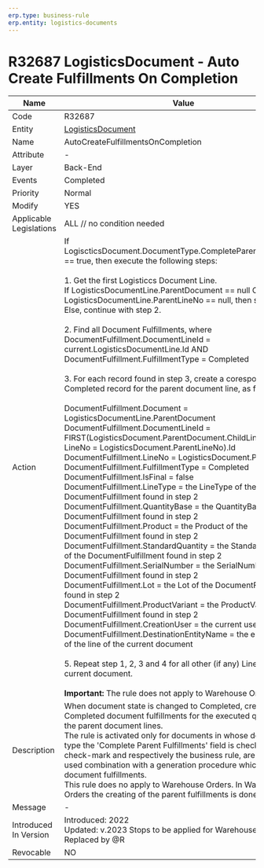 ```yaml
---
erp.type: business-rule
erp.entity: logistics-documents
---
```


# R32687 LogisticsDocument - Auto Create Fulfillments On Completion

| Name | Value |
| ---- | ----- |
| Code | R32687 |
| Entity | [LogisticsDocument](../reference/common-business-rules/logistics-documents.md) |
| Name | AutoCreateFulfillmentsOnCompletion |
| Attribute |- |
| Layer | Back-End                                        |
| Events | Completed |
| Priority | Normal |
| Modify | YES |
| Applicable Legislations | ALL // no condition needed |
| Action | If LogiscticsDocument.DocumentType.CompleteParentFulfillments == true, then execute the following steps: <br/><br/> 1. Get the first Logisticcs Document Line. <br/> If LogisticsDocumentLine.ParentDocument == null OR LogisticsDocumentLine.ParentLineNo == null, then skip this line. <br/> Else, continue with step 2. <br/><br/>2. Find all Document Fulfillments, where DocumentFulfillment.DocumentLineId = current.LogisticsDocumentLine.Id AND DocumentFulfillment.FulfillmentType = Completed<br/><br/>3. For each record found in step 3, create a coresponding Completed record for the parent document line, as follows:<br/><br/>DocumentFulfillment.Document = LogisticsDocumentLine.ParentDocument<br/>DocumentFulfillment.DocumentLineId = FIRST(LogisticsDocument.ParentDocument.ChildLines, where LineNo = LogisticsDocument.ParentLineNo).Id<br/>DocumentFulfillment.LineNo = LogisticsDocument.ParentLineNo<br/>DocumentFulfillment.FulfillmentType = Completed<br/>DocumentFulfillment.IsFinal = false<br/>DocumentFulfillment.LineType = the LineType of the DocumentFulfillment found in step 2<br/>DocumentFulfillment.QuantityBase = the QuantityBase of the DocumentFulfillment found in step 2<br/>DocumentFulfillment.Product = the Product of the DocumentFulfillment found in step 2<br/>DocumentFulfillment.StandardQuantity = the StandardQuantity of the DocumentFulfillment found in step 2<br/>DocumentFulfillment.SerialNumber = the SerialNumber of the DocumentFulfillment found in step 2<br/>DocumentFulfillment.Lot = the Lot of the DocumentFulfillment found in step 2<br/>DocumentFulfillment.ProductVariant = the ProductVariant of the DocumentFulfillment found in step 2 <br/>DocumentFulfillment.CreationUser = the current user <br/> DocumentFulfillment.DestinationEntityName = the entity name of the line of the current document <br/><br/> 5. Repeat step 1, 2, 3 and 4 for all other (if any) Lines of the current document. <br/><br/>  **Important:** The rule does not apply to Warehouse Orders.|
| Description | When document state is changed to Completed, creates Completed document fulfillments for the executed quantities of the parent document lines. <br/> The rule is activated only for documents in whose document type the 'Complete Parent Fulfillments' field is checked. This check-mark and respectively the business rule, are usually used combination with a generation procedure which uses document fulfillments. <br>  This rule does no apply to Warehouse Orders. In Warehouse Orders the creating of the parent fulfillments is done by rule @ |
| Message |-|
| Introduced In Version | Introduced: 2022<br>Updated: v.2023 Stops to be applied for Warehouse Orders. Replaced by @R |
| Revocable | NO |
